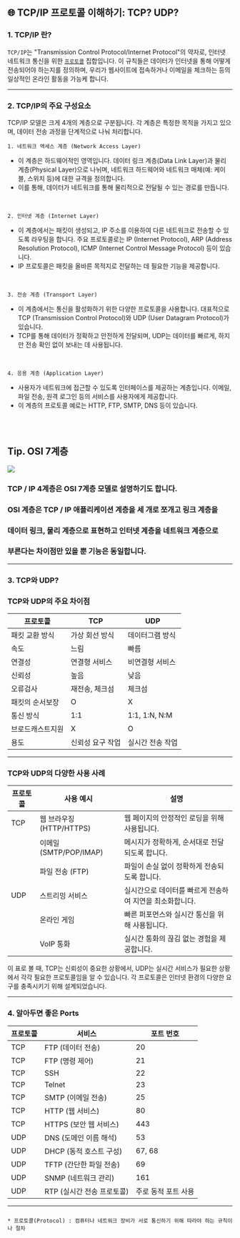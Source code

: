 ## 🌐 TCP/IP 프로토콜 이해하기: TCP? UDP?


### 1. TCP/IP 란?

`TCP/IP`는 "Transmission Control Protocol/Internet Protocol"의 약자로, 인터넷 네트워크 통신을 위한 <u>`프로토콜`</u> 집합입니다. 이 규칙들은 데이터가 인터넷을 통해 어떻게 전송되어야 하는지를 정의하며, 우리가 웹사이트에 접속하거나 이메일을 체크하는 등의 일상적인 온라인 활동을 가능케 합니다.

---
### 2. TCP/IP의 주요 구성요소

TCP/IP 모델은 크게 4개의 계층으로 구분됩니다. 각 계층은 특정한 목적을 가지고 있으며, 데이터 전송 과정을 단계적으로 나눠 처리합니다.

`1. 네트워크 액세스 계층 (Network Access Layer)`
- 이 계층은 하드웨어적인 영역입니다. 데이터 링크 계층(Data Link Layer)과 물리 계층(Physical Layer)으로 나뉘며, 네트워크 하드웨어와 네트워크 매체(예: 케이블, 스위치 등)에 대한 규격을 정의합니다.
- 이를 통해, 데이터가 네트워크를 통해 물리적으로 전달될 수 있는 경로를 만듭니다.

<br>

`2. 인터넷 계층 (Internet Layer)`
- 이 계층에서는 패킷이 생성되고, IP 주소를 이용하여 다른 네트워크로 전송할 수 있도록 라우팅을 합니다. 주요 프로토콜로는 IP (Internet Protocol), ARP (Address Resolution Protocol), ICMP (Internet Control Message Protocol) 등이 있습니다.
- IP 프로토콜은 패킷을 올바른 목적지로 전달하는 데 필요한 기능을 제공합니다.

<br>

`3. 전송 계층 (Transport Layer)`
- 이 계층에서는 통신을 활성화하기 위한 다양한 프로토콜을 사용합니다. 대표적으로 TCP (Transmission Control Protocol)와 UDP (User Datagram Protocol)가 있습니다.
- TCP를 통해 데이터가 정확하고 안전하게 전달되며, UDP는 데이터를 빠르게, 하지만 전송 확인 없이 보내는 데 사용됩니다.

<br>

`4. 응용 계층 (Application Layer)`
- 사용자가 네트워크에 접근할 수 있도록 인터페이스를 제공하는 계층입니다. 이메일, 파일 전송, 원격 로그인 등의 서비스를 사용자에게 제공합니다.
- 이 계층의 프로토콜 예로는 HTTP, FTP, SMTP, DNS 등이 있습니다.
<br>
<br>

## Tip. OSI 7계층

![](https://velog.velcdn.com/images/k-minsik/post/2ad1eb49-cfda-42b4-9633-12a128daed69/image.png)



### TCP / IP 4계층은 OSI 7계층 모델로 설명하기도 합니다.
### OSI 계층은 TCP / IP 애플리케이션 계층을 세 개로 쪼개고 링크 계층을 
### 데이터 링크, 물리 계층으로 표현하고 인터넷 계층을 네트워크 계층으로 
### 부른다는 차이점만 있을 뿐 기능은 동일합니다.



---
### 3. TCP와 UDP?

### TCP와 UDP의 주요 차이점
| 프로토콜 | TCP | UDP |
|---|---|---|
| 패킷 교환 방식 | 가상 회선 방식 | 데이터그램 방식 |
| 속도 | 느림 | 빠름 |
| 연결성 | 연결형 서비스 | 비연결형 서비스 |
| 신뢰성 | 높음 | 낮음 |
| 오류검사 | 재전송, 체크섬 | 체크섬 |
| 패킷의 순서보장 | O | X |
| 통신 방식 | 1:1 | 1:1, 1:N, N:M |
| 브로드캐스트지원 | X | O |
| 용도 | 신뢰성 요구 작업 | 실시간 전송 작업 |

---

### TCP와 UDP의 다양한 사용 사례

| 프로토콜 | 사용 예시 | 설명 |
| --- | --- | --- |
| TCP | 웹 브라우징 (HTTP/HTTPS) | 웹 페이지의 안정적인 로딩을 위해 사용됩니다. |
|  | 이메일 (SMTP/POP/IMAP) | 메시지가 정확하게, 순서대로 전달되도록 합니다. |
|  | 파일 전송 (FTP) | 파일이 손실 없이 정확하게 전송되도록 합니다. |
| UDP | 스트리밍 서비스 | 실시간으로 데이터를 빠르게 전송하여 지연을 최소화합니다. |
|  | 온라인 게임 | 빠른 퍼포먼스와 실시간 통신을 위해 사용됩니다. |
|  | VoIP 통화 | 실시간 통화의 끊김 없는 경험을 제공합니다. |

이 표로 볼 때, TCP는 신뢰성이 중요한 상황에서, UDP는 실시간 서비스가 필요한 상황에서 각각 필요한 프로토콜임을 알 수 있습니다. 각 프로토콜은 인터넷 환경의 다양한 요구를 충족시키기 위해 설계되었습니다.


---

### 4. 알아두면 좋은 Ports

| 프로토콜 | 서비스                  | 포트 번호        |
|----------|-------------------------|------------------|
| TCP      | FTP (데이터 전송)        | 20               |
| TCP      | FTP (명령 제어)         | 21               |
| TCP      | SSH                     | 22               |
| TCP      | Telnet                  | 23               |
| TCP      | SMTP (이메일 전송)       | 25               |
| TCP      | HTTP (웹 서비스)         | 80               |
| TCP      | HTTPS (보안 웹 서비스)    | 443              |
| UDP      | DNS (도메인 이름 해석)    | 53               |
| UDP      | DHCP (동적 호스트 구성)   | 67, 68           |
| UDP      | TFTP (간단한 파일 전송)   | 69               |
| UDP      | SNMP (네트워크 관리)      | 161              |
| UDP      | RTP (실시간 전송 프로토콜) | 주로 동적 포트 사용 |

---
### 
```
* 프로토콜(Protocol) : 컴퓨터나 네트워크 장비가 서로 통신하기 위해 따라야 하는 규칙이나 절차
```